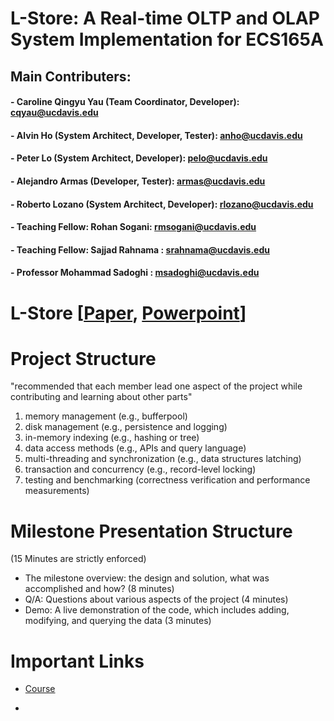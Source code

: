 # L-Store: A Real-time OLTP and OLAP System Implementation for ECS165A

## Main Contributers:
#### - Caroline Qingyu Yau (Team Coordinator, Developer): cqyau@ucdavis.edu
#### - Alvin Ho (System Architect, Developer, Tester): anho@ucdavis.edu
#### - Peter Lo (System Architect, Developer): pelo@ucdavis.edu
#### - Alejandro Armas (Developer, Tester): armas@ucdavis.edu
#### - Roberto Lozano (System Architect, Developer): rlozano@ucdavis.edu
#### - Teaching Fellow: Rohan Sogani: rmsogani@ucdavis.edu
#### - Teaching Fellow: Sajjad Rahnama : srahnama@ucdavis.edu
#### - Professor Mohammad Sadoghi : msadoghi@ucdavis.edu

# **L-Store** [[Paper](https://openproceedings.org/2018/conf/edbt/paper-215.pdf), [Powerpoint](https://expolab.org/papers/l-store-slides.pdf)]

# Project Structure

"recommended that each member lead one aspect of the project while contributing and learning about other parts"

1. memory management (e.g., bufferpool)
2. disk management (e.g., persistence and logging)
3. in-memory indexing (e.g., hashing or tree)
4. data access methods (e.g., APIs and query language)
5. multi-threading and synchronization (e.g., data structures latching)
6. transaction and concurrency (e.g., record-level locking)
7. testing and benchmarking (correctness verification and performance measurements)

# Milestone Presentation Structure

(15 Minutes are strictly enforced)
- The milestone overview: the design and solution, what was accomplished and how? (8 minutes)
- Q/A: Questions about various aspects of the project (4 minutes)
- Demo: A live demonstration of the code, which includes adding, modifying, and querying the data (3 minutes)

# Important Links

- [Course](https://expolab.org/ecs165a-winter2021.html)

- 
